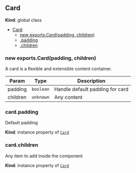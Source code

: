 <a name="Card"></a>

## Card
**Kind**: global class

* [Card](#Card)
  * [new exports.Card(padding, children)](#new_Card_new)
  * [.padding](#Card+padding)
  * [.children](#Card+children)

<a name="new_Card_new"></a>

### new exports.Card(padding, children)
A card is a flexible and extensible content container.


| Param | Type | Description |
| --- | --- | --- |
| padding | <code>boolean</code> | Handle default padding for card |
| children | <code>unknown</code> | Any content |

<a name="Card+padding"></a>

### card.padding
Default padding

**Kind**: instance property of [<code>Card</code>](#Card)  
<a name="Card+children"></a>

### card.children
Any item to add inside the component

**Kind**: instance property of [<code>Card</code>](#Card)  